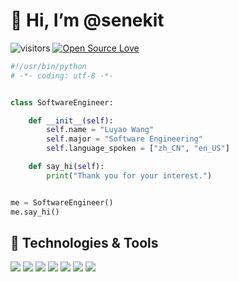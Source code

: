 # 👋 Hi, I’m @senekit

![visitors](https://visitor-badge.laobi.icu/badge?page_id=senekit.senekit)
[![Open Source Love](https://badges.frapsoft.com/os/v1/open-source.svg?v=102)](https://github.com/ellerbrock/open-source-badge/)

```python
#!/usr/bin/python
# -*- coding: utf-8 -*-


class SoftwareEngineer:

    def __init__(self):
        self.name = "Luyao Wang"
        self.major = "Software Engineering"
        self.language_spoken = ["zh_CN", "en_US"]

    def say_hi(self):
        print("Thank you for your interest.")


me = SoftwareEngineer()
me.say_hi()
```

## 🔧 Technologies & Tools

![](https://img.shields.io/badge/Code-Python-informational?style=flat-square&logo=python&logoColor=white&color=6aa6f8)
![](https://img.shields.io/badge/Code-Golang-informational?style=flat-square&logo=go&logoColor=white&color=6aa6f8)
![](https://img.shields.io/badge/OS-Linux-informational?style=flat-square&logo=linux&logoColor=white&color=6aa6f8)
![](https://img.shields.io/badge/Editor-VS_Code-informational?style=flat-square&logo=visual-studio-code&logoColor=white&color=6aa6f8)
![](https://img.shields.io/badge/Shell-Bash-informational?style=flat-square&logo=gnu-bash&logoColor=white&color=6aa6f8)
![](https://img.shields.io/badge/Tools-PostgreSQL-informational?style=flat-square&logo=postgresql&logoColor=white&color=6aa6f8)
![](https://img.shields.io/badge/Tools-Docker-informational?style=flat-square&logo=docker&logoColor=white&color=6aa6f8)

<!---
senekit/senekit is a ✨ special ✨ repository because its `README.md` (this file) appears on your GitHub profile.
You can click the Preview link to take a look at your changes.
--->
